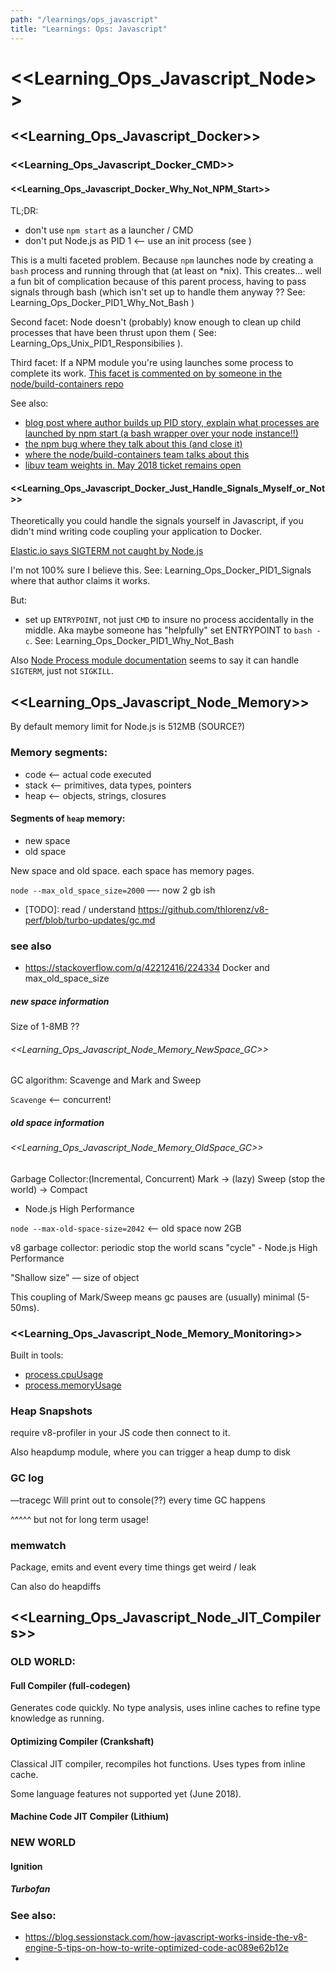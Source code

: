 ```yaml
---
path: "/learnings/ops_javascript"
title: "Learnings: Ops: Javascript"
---
```


# <<Learning_Ops_Javascript_Node>>

## <<Learning_Ops_Javascript_Docker>>

### <<Learning_Ops_Javascript_Docker_CMD>>

#### <<Learning_Ops_Javascript_Docker_Why_Not_NPM_Start>>

TL;DR:
  * don't use `npm start` as a launcher / CMD
  * don't put Node.js as PID 1 <-- use an init process (see )

This is a multi faceted problem. Because `npm` launches node by creating a `bash` process and running through that (at least on *nix). This creates... well a fun bit of complication because of this parent process, having to pass signals through bash (which isn't set up to handle them anyway ?? See: Learning_Ops_Docker_PID1_Why_Not_Bash )

Second facet: Node doesn't (probably) know enough to clean up child processes that have been thrust upon them ( See: Learning_Ops_Unix_PID1_Responsibilies ).

Third facet: If a NPM module you're using launches some process to complete its work. [This facet is commented on by someone in the node/build-containers repo](https://github.com/nodejs/build-containers/issues/19#issuecomment-71088153)

See also:

  * [blog post where author builds up PID story, explain what processes are launched by npm start (a bash wrapper over your node instance!!)](https://medium.com/@becintec/building-graceful-node-applications-in-docker-4d2cd4d5d392)
  * [the npm bug where they talk about this (and close it)](https://github.com/npm/npm/issues/4603)
  * [where the node/build-containers team talks about this](https://github.com/nodejs/build-containers/issues/19)
  * [libuv team weights in. May 2018 ticket remains open](https://github.com/libuv/libuv/issues/154)

#### <<Learning_Ops_Javascript_Docker_Just_Handle_Signals_Myself_or_Not>>

Theoretically you could handle the signals yourself in Javascript, if you didn't mind writing code coupling your application to Docker.

[Elastic.io says SIGTERM not caught by Node.js](https://www.elastic.io/nodejs-as-pid-1-under-docker-images/)

I'm not 100% sure I believe this. See: Learning_Ops_Docker_PID1_Signals where that author claims it works.

But:

  * set up `ENTRYPOINT`, not just `CMD` to insure no process accidentally in the middle. Aka maybe someone has "helpfully" set ENTRYPOINT to `bash -c`. See: Learning_Ops_Docker_PID1_Why_Not_Bash

Also [Node Process module documentation](https://nodejs.org/api/process.html#process_signal_events) seems to say it can handle `SIGTERM`, just not `SIGKILL`.

## <<Learning_Ops_Javascript_Node_Memory>>

By default memory limit for Node.js is 512MB (SOURCE?)

### Memory segments:

  * code <-- actual code executed
  * stack <-- primitives, data types, pointers
  * heap <-- objects, strings, closures

#### Segments of `heap` memory:

  * new space
  * old space

New space and old space. each space has memory pages.

`node --max_old_space_size=2000` —- now 2 gb ish

- [TODO]: read / understand https://github.com/thlorenz/v8-perf/blob/turbo-updates/gc.md

### see also
  * https://stackoverflow.com/q/42212416/224334 Docker and max_old_space_size

##### new space information

Size of 1-8MB ??

###### <<Learning_Ops_Javascript_Node_Memory_NewSpace_GC>>

GC algorithm: Scavenge and Mark and Sweep

`Scavenge` <-- concurrent!

##### old space information

###### <<Learning_Ops_Javascript_Node_Memory_OldSpace_GC>>

Garbage Collector:(Incremental, Concurrent) Mark -> (lazy) Sweep  (stop the world) -> Compact
- Node.js High Performance

`node --max-old-space-size=2042` <-- old space now 2GB

v8 garbage collector: periodic stop the world scans "cycle" - Node.js High Performance

"Shallow size" — size of object

This coupling of Mark/Sweep means gc pauses are (usually) minimal (5-50ms).

### <<Learning_Ops_Javascript_Node_Memory_Monitoring>>

Built in tools:

  * [process.cpuUsage](https://nodejs.org/dist/latest-v8.x/docs/api/process.html#process_process_cpuusage_previousvalue)
  * [process.memoryUsage](https://nodejs.org/dist/latest-v8.x/docs/api/process.html#process_process_memoryusage)

### Heap Snapshots

require v8-profiler in your JS code then connect to it.

Also heapdump module, where you can trigger a heap dump to disk

### GC log
—tracegc
Will print out to console(??) every time GC happens

^^^^^ but not for long term usage!

### memwatch

Package, emits and event every time things get weird / leak

Can also do heapdiffs

## <<Learning_Ops_Javascript_Node_JIT_Compilers>>

### OLD WORLD:

#### Full Compiler (full-codegen)

Generates code quickly. No type analysis, uses inline caches to refine type knowledge as running.

#### Optimizing Compiler (Crankshaft)

Classical JIT compiler, recompiles hot functions. Uses types from inline cache.

Some language features not supported yet (June 2018).

#### Machine Code JIT Compiler (Lithium)

### NEW WORLD

#### Ignition

##### Turbofan

### See also:

  * https://blog.sessionstack.com/how-javascript-works-inside-the-v8-engine-5-tips-on-how-to-write-optimized-code-ac089e62b12e
  * 